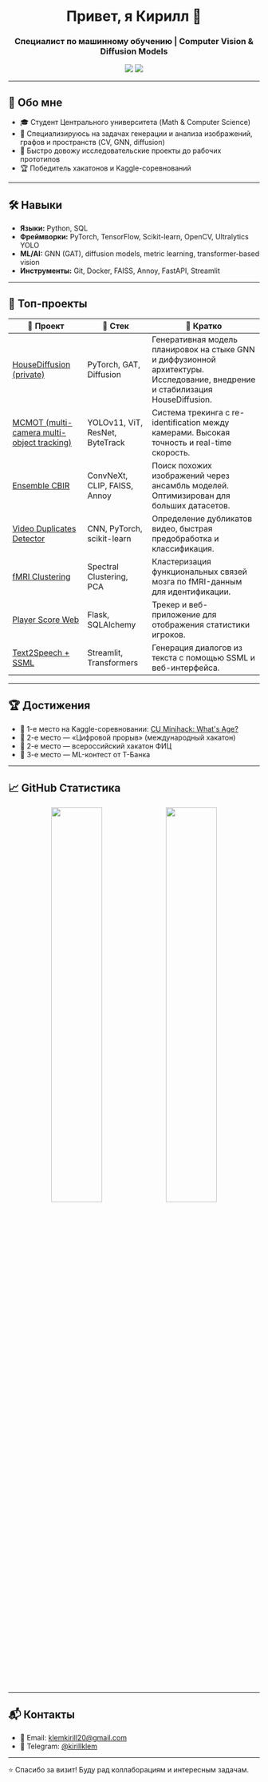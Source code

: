 <h1 align="center">Привет, я Кирилл 👋</h1>
<h3 align="center">Специалист по машинному обучению | Computer Vision & Diffusion Models</h3>

<p align="center">
  <a href="https://t.me/klemkirill"><img src="https://img.shields.io/badge/Telegram-2CA5E0?logo=telegram&logoColor=white"/></a>
  <a href="mailto:klemkirill20@gmail.com"><img src="https://img.shields.io/badge/gmail-D14836?logo=gmail&logoColor=white"/></a>
</p>

---

## 🧠 Обо мне

- 🎓 Студент Центрального университета (Math & Computer Science)
- 🧪 Специализируюсь на задачах генерации и анализа изображений, графов и пространств (CV, GNN, diffusion)
- 🚀 Быстро довожу исследовательские проекты до рабочих прототипов
- 🏆 Победитель хакатонов и Kaggle-соревнований

---

## 🛠 Навыки

- **Языки:** Python, SQL  
- **Фреймворки:** PyTorch, TensorFlow, Scikit-learn, OpenCV, Ultralytics YOLO  
- **ML/AI:** GNN (GAT), diffusion models, metric learning, transformer-based vision  
- **Инструменты:** Git, Docker, FAISS, Annoy, FastAPI, Streamlit

---

## 🚀 Топ-проекты

| 📘 Проект | 🧰 Стек | 📝 Кратко |
|----------|--------|----------|
| [HouseDiffusion (private)](https://github.com/KirillKlem?tab=repositories) | PyTorch, GAT, Diffusion | Генеративная модель планировок на стыке GNN и диффузионной архитектуры. Исследование, внедрение и стабилизация HouseDiffusion. |
| [MCMOT (multi-camera multi-object tracking)](https://github.com/KirillKlem/MCMOT-ISS) | YOLOv11, ViT, ResNet, ByteTrack | Система трекинга с re-identification между камерами. Высокая точность и real-time скорость. |
| [Ensemble CBIR](https://github.com/KirillKlem/Ensemble-CBIR) | ConvNeXt, CLIP, FAISS, Annoy | Поиск похожих изображений через ансамбль моделей. Оптимизирован для больших датасетов. |
| [Video Duplicates Detector](https://github.com/KirillKlem/CU_in_ML) | CNN, PyTorch, scikit-learn | Определение дубликатов видео, быстрая предобработка и классификация. |
| [fMRI Clustering](https://github.com/KirillKlem/Brain-Atlas-Clustering-for-Individual-fMRI-Fingerprints) | Spectral Clustering, PCA | Кластеризация функциональных связей мозга по fMRI-данным для идентификации. |
| [Player Score Web](https://github.com/KirillKlem/player-score-web) | Flask, SQLAlchemy | Трекер и веб-приложение для отображения статистики игроков. |
| [Text2Speech + SSML](https://github.com/trizyx/Article_to_Dialogue) | Streamlit, Transformers | Генерация диалогов из текста с помощью SSML и веб-интерфейса. |

---

## 🏆 Достижения

- 🥇 1-е место на Kaggle-соревновании: [CU Minihack: What's Age?](https://www.kaggle.com/competitions/cu-minihack-whats-ages)
- 🥈 2-е место — «Цифровой прорыв» (международный хакатон)
- 🥈 2-е место — всероссийский хакатон ФИЦ
- 🥉 3-е место — ML-контест от Т-Банка

---

## 📈 GitHub Статистика

<p align="center">
  <img src="https://github-readme-stats.vercel.app/api?username=KirillKlem&show_icons=true&theme=tokyonight" width="45%" />
  <img src="https://github-readme-stats.vercel.app/api/top-langs/?username=KirillKlem&layout=compact&theme=tokyonight" width="45%" />
</p>

---

## 📬 Контакты

- 📧 Email: [klemkirill20@gmail.com](mailto:klemkirill20@gmail.com)
- 💬 Telegram: [@kirillklem](https://t.me/kirillklem)

---

⭐ Спасибо за визит! Буду рад коллаборациям и интересным задачам.
